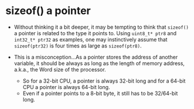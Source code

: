 # sizeof() a pointer

* Without thinking it a bit deeper, it may be tempting to think that `sizeof()` a pointer is related to the type it 
points to. Using `uint8_t* ptr8` and `int32_t* ptr32` as examples, one may instinctively assume that `sizeof(ptr32)`
is four times as large as `sizeof(ptr8)`.

* This is a misconception...As a pointer stores the address of another variable, it should be always as long as the
length of memory address, a.k.a., the Word size of the processor.
  * So for a 32-bit CPU, a pointer is always 32-bit long and for a 64-bit CPU a pointer is always 64-bit long.
  * Even if a pointer points to a 8-bit byte, it still has to be 32/64-bit long.
    